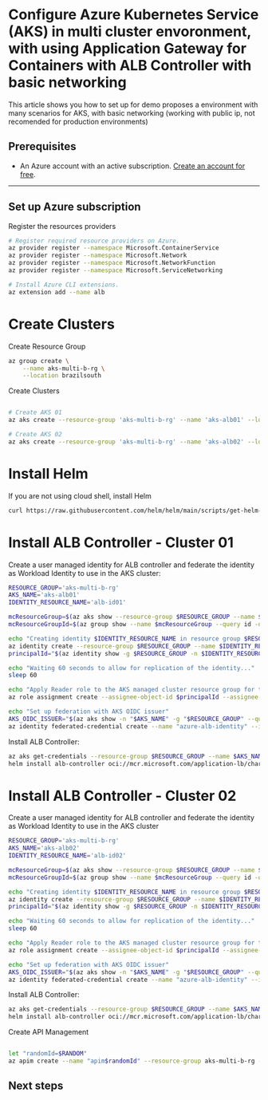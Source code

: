 

# Configure Azure Kubernetes Service (AKS) in multi cluster envoronment, with using Application Gateway for Containers with ALB Controller with basic networking

This article shows you how to set up for demo proposes a environment with many scenarios for AKS, with basic networking (working with public ip, not recomended for production environments)


## Prerequisites

- An Azure account with an active subscription. [Create an account for free](https://azure.microsoft.com/free/?WT.mc_id=A261C142F).

---

## Set up Azure subscription
Register the resources providers
```bash
# Register required resource providers on Azure.
az provider register --namespace Microsoft.ContainerService
az provider register --namespace Microsoft.Network
az provider register --namespace Microsoft.NetworkFunction
az provider register --namespace Microsoft.ServiceNetworking

# Install Azure CLI extensions.
az extension add --name alb
```



# Create Clusters

Create Resource Group

```bash
az group create \
    --name aks-multi-b-rg \
    --location brazilsouth
```

Create Clusters

```bash

# Create AKS 01
az aks create --resource-group 'aks-multi-b-rg' --name 'aks-alb01' --location 'brazilsouth' --network-plugin azure --enable-oidc-issuer --enable-workload-identity --generate-ssh-key

# Create AKS 02
az aks create --resource-group 'aks-multi-b-rg' --name 'aks-alb02' --location 'brazilsouth' --network-plugin azure --enable-oidc-issuer --enable-workload-identity --generate-ssh-key

```

# Install Helm

If you are not using cloud shell, install Helm

```bash
curl https://raw.githubusercontent.com/helm/helm/main/scripts/get-helm-3 | bash
```


# Install ALB Controller - Cluster 01

Create a user managed identity for ALB controller and federate the identity as Workload Identity to use in the AKS cluster:


```bash
RESOURCE_GROUP='aks-multi-b-rg'
AKS_NAME='aks-alb01'
IDENTITY_RESOURCE_NAME='alb-id01'

mcResourceGroup=$(az aks show --resource-group $RESOURCE_GROUP --name $AKS_NAME --query "nodeResourceGroup" -o tsv)
mcResourceGroupId=$(az group show --name $mcResourceGroup --query id -otsv)

echo "Creating identity $IDENTITY_RESOURCE_NAME in resource group $RESOURCE_GROUP"
az identity create --resource-group $RESOURCE_GROUP --name $IDENTITY_RESOURCE_NAME
principalId="$(az identity show -g $RESOURCE_GROUP -n $IDENTITY_RESOURCE_NAME --query principalId -otsv)"

echo "Waiting 60 seconds to allow for replication of the identity..."
sleep 60

echo "Apply Reader role to the AKS managed cluster resource group for the newly provisioned identity"
az role assignment create --assignee-object-id $principalId --assignee-principal-type ServicePrincipal --scope $mcResourceGroupId --role "acdd72a7-3385-48ef-bd42-f606fba81ae7" # Reader role

echo "Set up federation with AKS OIDC issuer"
AKS_OIDC_ISSUER="$(az aks show -n "$AKS_NAME" -g "$RESOURCE_GROUP" --query "oidcIssuerProfile.issuerUrl" -o tsv)"
az identity federated-credential create --name "azure-alb-identity" --identity-name "$IDENTITY_RESOURCE_NAME" --resource-group $RESOURCE_GROUP --issuer "$AKS_OIDC_ISSUER" --subject "system:serviceaccount:azure-alb-system:alb-controller-sa"
```

Install ALB Controller:

```bash
az aks get-credentials --resource-group $RESOURCE_GROUP --name $AKS_NAME
helm install alb-controller oci://mcr.microsoft.com/application-lb/charts/alb-controller --version 1.0.0 --set albController.podIdentity.clientID=$(az identity show -g $RESOURCE_GROUP -n azure-alb-identity --query clientId -o tsv)
```

# Install ALB Controller - Cluster 02
Create a user managed identity for ALB controller and federate the identity as Workload Identity to use in the AKS cluster

```bash
RESOURCE_GROUP='aks-multi-b-rg'
AKS_NAME='aks-alb02'
IDENTITY_RESOURCE_NAME='alb-id02'

mcResourceGroup=$(az aks show --resource-group $RESOURCE_GROUP --name $AKS_NAME --query "nodeResourceGroup" -o tsv)
mcResourceGroupId=$(az group show --name $mcResourceGroup --query id -otsv)

echo "Creating identity $IDENTITY_RESOURCE_NAME in resource group $RESOURCE_GROUP"
az identity create --resource-group $RESOURCE_GROUP --name $IDENTITY_RESOURCE_NAME
principalId="$(az identity show -g $RESOURCE_GROUP -n $IDENTITY_RESOURCE_NAME --query principalId -otsv)"

echo "Waiting 60 seconds to allow for replication of the identity..."
sleep 60

echo "Apply Reader role to the AKS managed cluster resource group for the newly provisioned identity"
az role assignment create --assignee-object-id $principalId --assignee-principal-type ServicePrincipal --scope $mcResourceGroupId --role "acdd72a7-3385-48ef-bd42-f606fba81ae7" # Reader role

echo "Set up federation with AKS OIDC issuer"
AKS_OIDC_ISSUER="$(az aks show -n "$AKS_NAME" -g "$RESOURCE_GROUP" --query "oidcIssuerProfile.issuerUrl" -o tsv)"
az identity federated-credential create --name "azure-alb-identity" --identity-name "$IDENTITY_RESOURCE_NAME" --resource-group $RESOURCE_GROUP --issuer "$AKS_OIDC_ISSUER" --subject "system:serviceaccount:azure-alb-system:alb-controller-sa"
```

Install ALB Controller:

```bash
az aks get-credentials --resource-group $RESOURCE_GROUP --name $AKS_NAME
helm install alb-controller oci://mcr.microsoft.com/application-lb/charts/alb-controller --version 1.0.0 --set albController.namespace=<alb-controller-namespace> --set albController.podIdentity.clientID=$(az identity show -g $RESOURCE_GROUP -n azure-alb-identity --query clientId -o tsv)
```


Create API Management

```bash

let "randomId=$RANDOM"
az apim create --name "apim$randomId" --resource-group aks-multi-b-rg --publisher-name Contoso --publisher-email admin@contoso.com --no-wait 

```
## Next steps



